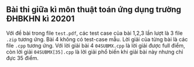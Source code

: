 ## Bài thi giữa kì môn thuật toán ứng dụng trường ĐHBKHN kì 20201

Với đề bài trong file `test.pdf`, các test case của bài 1,2,3 lần lượt là 3 file `.zip` tương ứng. Bài 4 không có test-case mẫu. Lời giải của từng bài là các file `.cpp` tương ứng. Với lời giải bài 4 `04SUBMX.cpp` là lời giải được full điểm, còn lời giải `04SUBMX[35].cpp` là lời giải phổ biến khi giải bài này nhưng chỉ đực 35 điểm.
 
